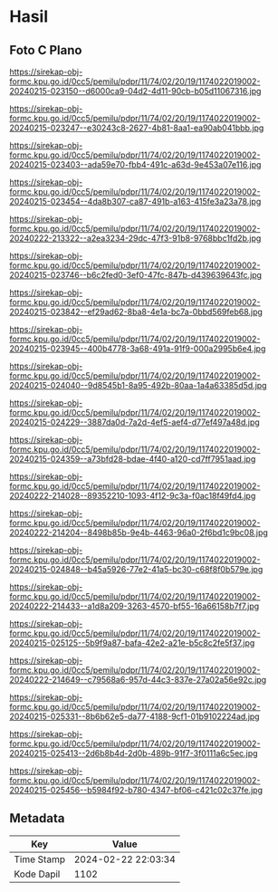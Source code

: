 # Hasil

## Foto C Plano

https://sirekap-obj-formc.kpu.go.id/0cc5/pemilu/pdpr/11/74/02/20/19/1174022019002-20240215-023150--d6000ca9-04d2-4d11-90cb-b05d11067316.jpg

https://sirekap-obj-formc.kpu.go.id/0cc5/pemilu/pdpr/11/74/02/20/19/1174022019002-20240215-023247--e30243c8-2627-4b81-8aa1-ea90ab041bbb.jpg

https://sirekap-obj-formc.kpu.go.id/0cc5/pemilu/pdpr/11/74/02/20/19/1174022019002-20240215-023403--ada59e70-fbb4-491c-a63d-9e453a07e116.jpg

https://sirekap-obj-formc.kpu.go.id/0cc5/pemilu/pdpr/11/74/02/20/19/1174022019002-20240215-023454--4da8b307-ca87-491b-a163-415fe3a23a78.jpg

https://sirekap-obj-formc.kpu.go.id/0cc5/pemilu/pdpr/11/74/02/20/19/1174022019002-20240222-213322--a2ea3234-29dc-47f3-91b8-9768bbc1fd2b.jpg

https://sirekap-obj-formc.kpu.go.id/0cc5/pemilu/pdpr/11/74/02/20/19/1174022019002-20240215-023746--b6c2fed0-3ef0-47fc-847b-d439639643fc.jpg

https://sirekap-obj-formc.kpu.go.id/0cc5/pemilu/pdpr/11/74/02/20/19/1174022019002-20240215-023842--ef29ad62-8ba8-4e1a-bc7a-0bbd569feb68.jpg

https://sirekap-obj-formc.kpu.go.id/0cc5/pemilu/pdpr/11/74/02/20/19/1174022019002-20240215-023945--400b4778-3a68-491a-91f9-000a2995b6e4.jpg

https://sirekap-obj-formc.kpu.go.id/0cc5/pemilu/pdpr/11/74/02/20/19/1174022019002-20240215-024040--9d8545b1-8a95-492b-80aa-1a4a63385d5d.jpg

https://sirekap-obj-formc.kpu.go.id/0cc5/pemilu/pdpr/11/74/02/20/19/1174022019002-20240215-024229--3887da0d-7a2d-4ef5-aef4-d77ef497a48d.jpg

https://sirekap-obj-formc.kpu.go.id/0cc5/pemilu/pdpr/11/74/02/20/19/1174022019002-20240215-024359--a73bfd28-bdae-4f40-a120-cd7ff7951aad.jpg

https://sirekap-obj-formc.kpu.go.id/0cc5/pemilu/pdpr/11/74/02/20/19/1174022019002-20240222-214028--89352210-1093-4f12-9c3a-f0ac18f49fd4.jpg

https://sirekap-obj-formc.kpu.go.id/0cc5/pemilu/pdpr/11/74/02/20/19/1174022019002-20240222-214204--8498b85b-9e4b-4463-96a0-2f6bd1c9bc08.jpg

https://sirekap-obj-formc.kpu.go.id/0cc5/pemilu/pdpr/11/74/02/20/19/1174022019002-20240215-024848--b45a5926-77e2-41a5-bc30-c68f8f0b579e.jpg

https://sirekap-obj-formc.kpu.go.id/0cc5/pemilu/pdpr/11/74/02/20/19/1174022019002-20240222-214433--a1d8a209-3263-4570-bf55-16a66158b7f7.jpg

https://sirekap-obj-formc.kpu.go.id/0cc5/pemilu/pdpr/11/74/02/20/19/1174022019002-20240215-025125--5b9f9a87-bafa-42e2-a21e-b5c8c2fe5f37.jpg

https://sirekap-obj-formc.kpu.go.id/0cc5/pemilu/pdpr/11/74/02/20/19/1174022019002-20240222-214649--c79568a6-957d-44c3-837e-27a02a56e92c.jpg

https://sirekap-obj-formc.kpu.go.id/0cc5/pemilu/pdpr/11/74/02/20/19/1174022019002-20240215-025331--8b6b62e5-da77-4188-9cf1-01b9102224ad.jpg

https://sirekap-obj-formc.kpu.go.id/0cc5/pemilu/pdpr/11/74/02/20/19/1174022019002-20240215-025413--2d6b8b4d-2d0b-489b-91f7-3f0111a6c5ec.jpg

https://sirekap-obj-formc.kpu.go.id/0cc5/pemilu/pdpr/11/74/02/20/19/1174022019002-20240215-025456--b5984f92-b780-4347-bf06-c421c02c37fe.jpg


## Metadata

| Key        | Value               |
| ---------- | ------------------- |
| Time Stamp | 2024-02-22 22:03:34 |
| Kode Dapil | 1102                |



